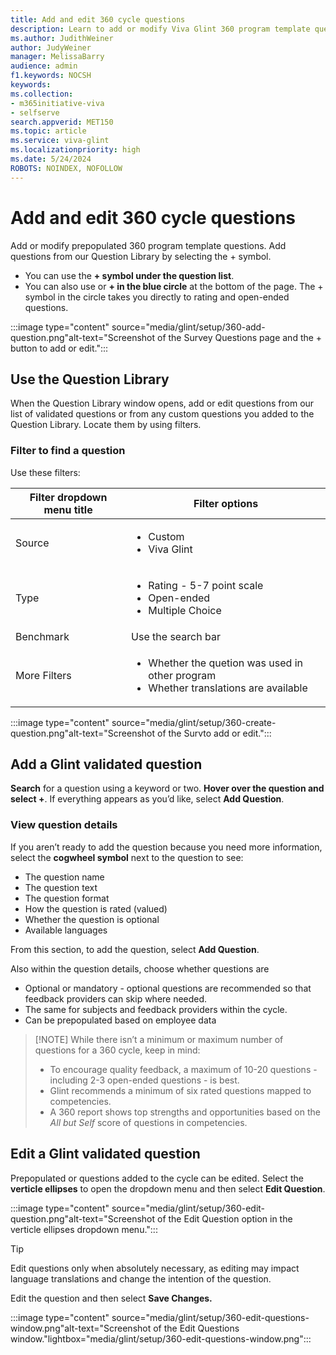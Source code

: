 ```yaml
---
title: Add and edit 360 cycle questions
description: Learn to add or modify Viva Glint 360 program template questions.
ms.author: JudithWeiner
author: JudyWeiner
manager: MelissaBarry
audience: admin
f1.keywords: NOCSH
keywords: 
ms.collection:  
- m365initiative-viva
- selfserve 
search.appverid: MET150 
ms.topic: article
ms.service: viva-glint
ms.localizationpriority: high
ms.date: 5/24/2024
ROBOTS: NOINDEX, NOFOLLOW
---
```


# Add and edit 360 cycle questions

Add or modify prepopulated 360 program template questions. Add questions from our Question Library by selecting the + symbol. 
- You can use the **+ symbol under the question list**.
- You can also use or **+ in the blue circle** at the bottom of the page. The + symbol in the circle takes you directly to rating and open-ended questions.

:::image type="content" source="media/glint/setup/360-add-question.png"alt-text="Screenshot of the Survey Questions page and the + button to add or edit.":::

## Use the Question Library 
When the Question Library window opens, add or edit questions from our list of validated questions or from any custom questions you added to the Question Library. Locate them by using filters.

### Filter to find a question

Use these filters:

|Filter dropdown menu title|Filter options|
|--------------|------------------|
|Source| <ul><li> Custom </li><li> Viva Glint</li><ul>|
|Type| <ul><li> Rating - 5-7 point scale </li><li> Open-ended </li><li> Multiple Choice</li><ul>|
|Benchmark|Use the search bar|
|More Filters| <ul><li> Whether the quetion was used in other program </li><li> Whether translations are available</li><ul>|

:::image type="content" source="media/glint/setup/360-create-question.png"alt-text="Screenshot of the Survto add or edit.":::

## Add a Glint validated question

**Search** for a question using a keyword or two. **Hover over the question and select +**. If everything appears as you’d like, select **Add Question**.

### View question details

If you aren’t ready to add the question because you need more information, select the **cogwheel symbol** next to the question to see:
- The question name
- The question text
- The question format
- How the question is rated (valued)
- Whether the question is optional 
- Available languages

From this section, to add the question, select **Add Question**.

Also within the question details, choose whether questions are
- Optional or mandatory - optional questions are recommended so that feedback providers can skip where needed.
- The same for subjects and feedback providers within the cycle.
- Can be prepopulated based on employee data

>[!NOTE] While there isn’t a minimum or maximum number of questions for a 360 cycle, keep in mind:
> - To encourage quality feedback, a maximum of 10-20 questions - including 2-3 open-ended questions - is best.
> -	Glint recommends a minimum of six rated questions mapped to competencies.
> - A 360 report shows top strengths and opportunities based on the *All but Self* score of questions in competencies.

## Edit a Glint validated question

Prepopulated or questions added to the cycle can be edited. Select the **verticle ellipses** to open the dropdown menu and then select **Edit Question**.

:::image type="content" source="media/glint/setup/360-edit-question.png"alt-text="Screenshot of the Edit Question option in the verticle ellipses dropdown menu.":::

>[!TIP]
> Edit questions only when absolutely necessary, as editing may impact language translations and change the intention of the question.

Edit the question and then select **Save Changes.**

:::image type="content" source="media/glint/setup/360-edit-questions-window.png"alt-text="Screenshot of the Edit Questions window."lightbox="media/glint/setup/360-edit-questions-window.png":::

